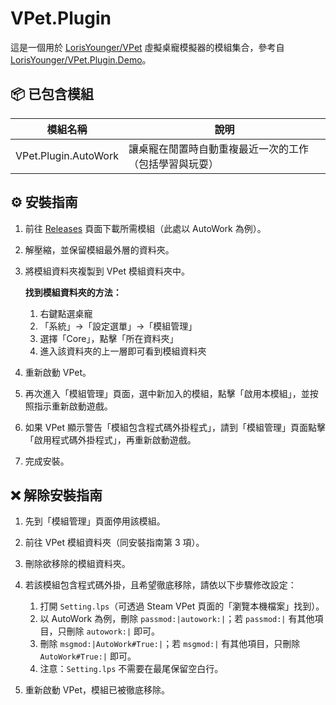 # VPet.Plugin

這是一個用於 [LorisYounger/VPet](https://github.com/LorisYounger/VPet)
虛擬桌寵模擬器的模組集合，參考自 [LorisYounger/VPet.Plugin.Demo](https://github.com/LorisYounger/VPet.Plugin.Demo)。

## 📦 已包含模組

| 模組名稱                 | 說明                          |
|----------------------|-----------------------------|
| VPet.Plugin.AutoWork | 讓桌寵在閒置時自動重複最近一次的工作（包括學習與玩耍） |

## ⚙️ 安裝指南

1. 前往 [Releases](../../releases) 頁面下載所需模組（此處以 AutoWork 為例）。
2. 解壓縮，並保留模組最外層的資料夾。
3. 將模組資料夾複製到 VPet 模組資料夾中。

   **找到模組資料夾的方法：**
    1. 右鍵點選桌寵
    2. 「系統」→「設定選單」→「模組管理」
    3. 選擇「Core」，點擊「所在資料夾」
    4. 進入該資料夾的上一層即可看到模組資料夾

4. 重新啟動 VPet。
5. 再次進入「模組管理」頁面，選中新加入的模組，點擊「啟用本模組」，並按照指示重新啟動遊戲。
6. 如果 VPet 顯示警告「模組包含程式碼外掛程式」，請到「模組管理」頁面點擊「啟用程式碼外掛程式」，再重新啟動遊戲。
7. 完成安裝。

## ❌ 解除安裝指南

1. 先到「模組管理」頁面停用該模組。
2. 前往 VPet 模組資料夾（同安裝指南第 3 項）。
3. 刪除欲移除的模組資料夾。
4. 若該模組包含程式碼外掛，且希望徹底移除，請依以下步驟修改設定：
    1. 打開 `Setting.lps`（可透過 Steam VPet 頁面的「瀏覽本機檔案」找到）。
    2. 以 AutoWork 為例，刪除 `passmod:|autowork:|`；若 `passmod:|` 有其他項目，只刪除 `autowork:|` 即可。
    3. 刪除 `msgmod:|AutoWork#True:|`；若 `msgmod:|` 有其他項目，只刪除 `AutoWork#True:|` 即可。
    4. 注意：`Setting.lps` 不需要在最尾保留空白行。

5. 重新啟動 VPet，模組已被徹底移除。
